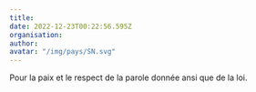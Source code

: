 ```yaml
---
title: 
date: 2022-12-23T00:22:56.595Z
organisation: 
author: 
avatar: "/img/pays/SN.svg"
---
```


Pour la paix et le respect de la parole donnée ansi que de la loi.
